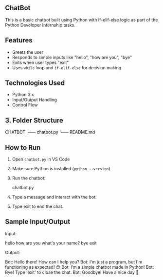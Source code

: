 ## ChatBot
This is a basic chatbot built using Python with if-elif-else logic as part of the Python Developer Internship tasks.

## Features

- Greets the user
- Responds to simple inputs like "hello", "how are you", "bye"
- Exits when user types "exit"
- Uses `while` loop and `if-elif-else` for decision making

## Technologies Used

- Python 3.x
- Input/Output Handling
- Control Flow

## 3. Folder Structure

CHATBOT
├── chatbot.py
└── README.md

## How to Run

1. Open `chatbot.py` in VS Code
2. Make sure Python is installed (`python --version`)
3. Run the chatbot:
   
   chatbot.py
4. Type a message and interact with the bot.
5. Type exit to end the chat.

## Sample Input/Output

Input:

hello
how are you
what's your name?
bye
exit

Output:

Bot: Hello there! How can I help you?
Bot: I'm just a program, but I'm functioning as expected! 😊
Bot: I’m a simple chatbot made in Python!
Bot: Bye! Type 'exit' to close the chat.
Bot: Goodbye! Have a nice day 👋